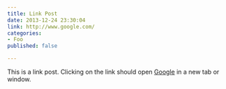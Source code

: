 ```yaml
---
title: Link Post
date: 2013-12-24 23:30:04
link: http://www.google.com/
categories:
- Foo
published: false

---
```


This is a link post. Clicking on the link should open [Google](http://www.google.com/) in a new tab or window.
